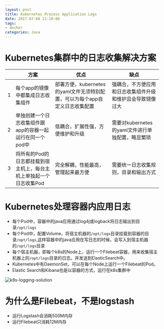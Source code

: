 ```yaml
---
layout: post
title: Kubernetes Process Application Logs
date: 2017-07-08 11:10:00
tags:
- docker
categories: Java
---
```



# Kubernetes集群中的日志收集解决方案

|       |            方案                    |                优点               |                  缺点                 |
| ----- | --------------------------------- | --------------------------------- | ------------------------------------ |
|  1    | 每个app的镜像中都集成日志收集组件      | 部署方便，kubernetes的yaml文件无须特别配置，可以为每个app自定义日志收集配置 | 强耦合，不方便应用和日志收集组件升级和维护且会导致镜像过大 |  
|  2    | 单独创建一个日志收集组件跟app的容器一起运行在同一个pod中      | 低耦合，扩展性强，方便维护和升级 |  需要对kubernetes的yaml文件进行单独配置，略显繁琐   |
|  3    | 将所有的Pod的日志都挂载到宿主机上，每台主机上单独起一个日志收集Pod | 完全解耦，性能最高，管理起来最方便    |   需要统一日志收集规则，目录和输出方式   |


# Kubernetes处理容器内应用日志

* 每个Pod中，容器中的java应用通过log4j或logback将日志输出到目录`/opt/logs`
* 每个Pod中，配置Volume，将宿主机器的`/opt/logs`目录挂载到容器的目录`/opt/logs`,这样容器中的java应用在写日志的时候，会写入到宿主机器的`/opt/logs`目录
* 每个宿主机器，即每个k8s的Node上，运行一个Filebeat容器，用来收集宿主机器上的`/opt/logs`目录的日志。并发送到ElasticSearch中。
* Kubernetes中有DaemonSet，可以在每个Node上运行一个Filebeat的Pod。
* Elastic Search和Kibana也是以容器的方式，运行在k8s集群中


![k8s-logging-solution](http://ohaq3i4w3.bkt.clouddn.com/k8s-logging.png)

# 为什么是Filebeat，不是logstash
* 运行Logstash会消耗500M内存
* 运行Filebeat只消耗12M内存
